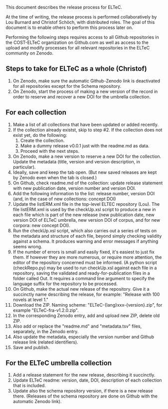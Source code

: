 This document describes the release process for ELTeC. 

At the time of writing, the release process is performed collaboratively by Lou Burnard and Christof Schöch, with distributed roles. The goal of this document is to enable others to perform this process later on. 

Performing the following steps requires access to all Github repositories in the COST-ELTeC organization on Github.com as well as access to the upload and modify processes for all relevant repositories in the ELTeC community on Zenodo. 

## Steps to take for ELTeC as a whole (Christof)

1. On Zenodo, make sure the automatic Github-Zenodo link is deactivated for all repositories except for the Schema repository. 
2. On Zenodo, start the process of making a new version of the record in order to reserve and recover a new DOI for the umbrella collection. 

## For each collection

1. Make a list of all collections that have been updated or added recently. 
1. If the collection already existst, skip to step #2. If the collection does not exist yet, do the following: 
    1. Create the collection. 
    2. Make a dummy release v0.0.1 just with the readme.md as data. 
	  3. Proceed with the next steps. 
2. On Zenodo, make a new version to reserve a new DOI for the collection. Update the metadata (title, version and version description, in particular).   
3. Ideally, save and keep the tab open. (But new saved releases are kept by Zenodo even when the tab is closed.) 
4. On Github, check readme.md of the collection: update release statement with new publication date, version number and version DOI. 
5. Add the following information to the list: release number, version DOI (and, in the case of new collections: concept DOI)
6. Update the listERM.xml file in the top-level ELTEC repository (Lou). The file listERM.xml is used by the checkUp.xsl script to produce a new <publicationStmt> in each file which is part of the new release (new publication date, new version DOI of ELTeC umbrella, new version DOI of corpus, and for new corpora: new concept DOI).
7. Run the checkUp.xsl script, which also carries out a series of tests on the metadata and structure of each file, beyond simply checking validity against a schema. It produces warning and error messages if anything seems wrong. 
8. If the number of errors is small and easily fixed, it's easiest to just fix them. If however they are more numerous, or require more attention, the editor of the repository concerned must be informed. (A python script (checkRepo.py) may be used to run checkUp.xsl against each file in a repository, saving the validated and ready-for-publication files in a folder called Out. It requires a command line argument to specify the language suffix for the repository to be processed.
9. On Github, make the actual new release of the repository. Give it a succinctly name describing the release, for example: "Release with 100 novels at level 1."
10. Download the ZIP. Naming scheme: "ELTeC-{lang}xxx-{version}.zip", for example "ELTeC-fra-v1.2.0.zip".  
11. In the corresponding Zenodo entry, add and upload new ZIP, delete old ZIP. 
12. Also add or replace the "readme.md" and "metadata.tsv" files, separately, in the Zenodo entry.   
13. Also update the metadata, especially the version number and Github release link (related identifiers). 
14. Save and publish. 

## For the ELTeC umbrella collection

1. Add a release statement for the new release, describing it succinctly. 
2. Update ELTeC readme: version, date, DOI, description of each collection that is included.  
3. Update also the schema repository version, if there is a new release there. (Releases of the schema repository are done on Github with the automatic Zenodo link).  

